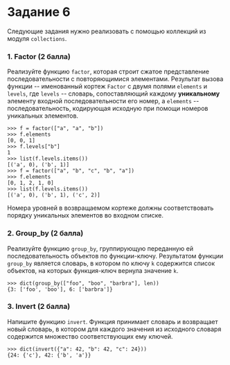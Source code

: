 # Задание 6

Следующие задания нужно реализовать с помощью коллекций из модуля `collections`.

### 1. Factor (2 балла)
Реализуйте функцию `factor`, которая строит сжатое представление
последовательности с повторяющимися элементами. Результат вызова функции --
именованный кортеж `Factor` с двумя полями `elements` и `levels`, где `levels`
-- словарь, сопоставляющий каждому **уникальному** элементу входной
последовательности его номер, а `elements` -- последовательность, кодирующая
исходную при помощи номеров уникальных элементов.

```
>>> f = factor(["a", "a", "b"])
>>> f.elements
[0, 0, 1]
>>> f.levels["b"]
1
>>> list(f.levels.items())
[('a', 0), ('b', 1)]
>>> f = factor(["a", "b", "c", "b", "a"])
>>> f.elements
[0, 1, 2, 1, 0]
>>> list(f.levels.items())
[('a', 0), ('b', 1), ('c', 2)]
```

Номера уровней в возвращаемом кортеже должны соответствовать порядку уникальных
элементов во входном списке.

### 2. Group_by (2 балла)
Реализуйте функцию `group_by`, группирующую переданную ей
последовательность объектов по функции-ключу. Результатом функции `group_by`
является словарь, в котором по ключу `k` содержится список объектов, на которых
функция-ключ вернула значение `k`.

```
>>> dict(group_by(["foo", "boo", "barbra"], len))
{3: ['foo', 'boo'], 6: ['barbra']}
```

### 3. Invert (2 балла)
Напишите функцию `invert`. Функция принимает словарь и возвращает новый
словарь, в котором для каждого значения из исходного словаря содержится
множество соответствующих ему ключей.

```
>>> dict(invert({"a": 42, "b": 42, "c": 24}))
{24: {'c'}, 42: {'b', 'a'}}
```
